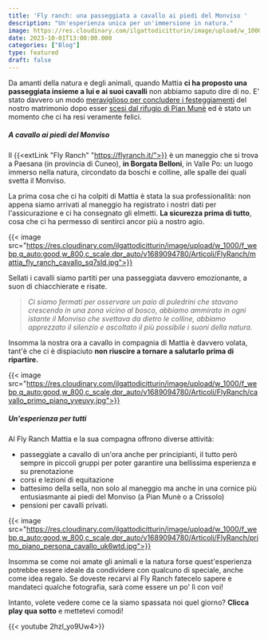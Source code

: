 ```yaml
---
title: 'Fly ranch: una passeggiata a cavallo ai piedi del Monviso '
description: "Un'esperienza unica per un'immersione in natura."
image: https://res.cloudinary.com/ilgattodicitturin/image/upload/w_1000/f_webp,q_auto:good,w_800,c_scale,dpr_auto/v1689874010/Articoli/FlyRanch/cavallo_persona_abbraccio_hcsefw.jpg
date: 2023-10-01T13:00:00.000
categories: ["Blog"]
type: featured
draft: false
---
```

Da amanti della natura e degli animali, quando Mattia **ci ha proposto una passeggiata insieme a lui e ai suoi cavalli** non abbiamo saputo dire di no. E' stato davvero un modo [meraviglioso per concludere i festeggiamenti](/blog/matrimonio-alternativo-30-giorni-per-organizzarlo-in-un-van) del nostro matrimonio dopo esser [scesi dal rifugio di Pian Munè](/blog/pian-mune-il-rifugio-perfetto-per-il-nostro-matrimonio-on-the-road) ed è stato un momento che ci ha resi veramente felici. 

##### A cavallo ai piedi del Monviso 

Il {{<extLink "Fly Ranch" "https://flyranch.it/">}} è un maneggio che si trova a Paesana (in provincia di Cuneo), **in Borgata Belloni**, in Valle Po: un luogo immerso nella natura, circondato da boschi e colline, alle spalle dei quali svetta il Monviso.

La prima cosa che ci ha colpiti di Mattia è stata la sua professionalità: non appena siamo arrivati al maneggio ha registrato i nostri dati per l'assicurazione e ci ha consegnato gli elmetti. 
**La sicurezza prima di tutto**, cosa che ci ha permesso di sentirci ancor più a nostro agio.

{{< image src="https://res.cloudinary.com/ilgattodicitturin/image/upload/w_1000/f_webp,q_auto:good,w_800,c_scale,dpr_auto/v1689094780/Articoli/FlyRanch/mattia_fly_ranch_cavallo_sq7sld.jpg">}}

Sellati i cavalli siamo partiti per una passeggiata davvero emozionante, a suon di chiacchierate e risate.

> *Ci siamo fermati per osservare un paio di puledrini che stavano crescendo in una zona vicino al bosco, abbiamo ammirato in ogni istante il Monviso che svettava da dietro le colline, abbiamo apprezzato il silenzio e ascoltato il più possibile i suoni della natura.* 

Insomma la nostra ora a cavallo in compagnia di Mattia è davvero volata, tant'è che ci è dispiaciuto **non riuscire a tornare a salutarlo prima di ripartire.** 

{{< image src="https://res.cloudinary.com/ilgattodicitturin/image/upload/w_1000/f_webp,q_auto:good,w_800,c_scale,dpr_auto/v1689094780/Articoli/FlyRanch/cavallo_primo_piano_yveuvy.jpg">}}

##### Un'esperienza per tutti 

Al Fly Ranch Mattia e la sua compagna offrono diverse attività: 

- passeggiate a cavallo di un'ora anche per principianti, il tutto però sempre in piccoli gruppi per poter garantire una bellissima esperienza e su prenotazione 
- corsi e lezioni di equitazione
- battesimo della sella, non solo al maneggio ma anche in una cornice più entusiasmante ai piedi del Monviso (a Pian Munè o a Crissolo)
- pensioni per cavalli privati. 

{{< image src="https://res.cloudinary.com/ilgattodicitturin/image/upload/w_1000/f_webp,q_auto:good,w_800,c_scale,dpr_auto/v1689094780/Articoli/FlyRanch/primo_piano_persona_cavallo_uk6wtd.jpg">}}

Insomma se come noi amate gli animali e la natura forse quest'esperienza potrebbe essere ideale da condividere con qualcuno di speciale, anche come idea regalo. 
Se doveste recarvi al Fly Ranch fatecelo sapere e mandateci qualche fotografia, sarà come essere un po' lì con voi! 

Intanto, volete vedere come ce la siamo spassata noi quel giorno? **Clicca play qua sotto** e mettetevi comodi!

{{< youtube 2hzl_yo9Uw4>}}